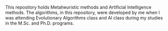 This repository holds Metaheuristic methods and Artificial Intelligence methods.
The algorithms, in this repository, were developed by me when I was attending Evolutionary Algorithms class and AI class during my studies in the M.Sc. and Ph.D. programs.
